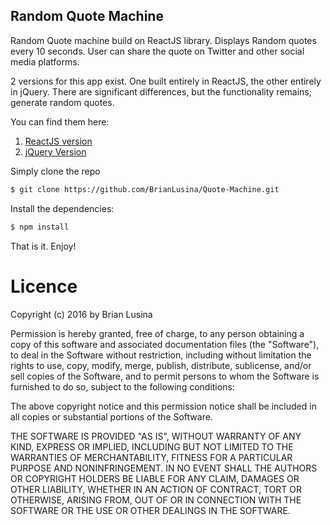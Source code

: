 ## Random Quote Machine

Random Quote machine build on ReactJS library. Displays Random quotes every 10 seconds.
User can share the quote on Twitter and other social media platforms.

2 versions for this app exist. One built entirely in ReactJS, the other entirely in jQuery. There are significant differences, but the functionality remains; generate random quotes.

You can find them here:

1. [ReactJS version](https://quotemachina.herokuapp.com/)
2. [jQuery Version](http://codepen.io/thelusina/full/wWwWZb/)

Simply clone the repo
``` sh
$ git clone https://github.com/BrianLusina/Quote-Machine.git
```

Install the dependencies:

``` sh
$ npm install
```

That is it. Enjoy!

# Licence

Copyright (c) 2016 by Brian Lusina

Permission is hereby granted, free of charge, to any person obtaining a copy of this software and associated documentation files (the "Software"), to deal in the Software without restriction, including without limitation the rights to use, copy, modify, merge, publish, distribute, sublicense, and/or sell copies of the Software, and to permit persons to whom the Software is furnished to do so, subject to the following conditions:

The above copyright notice and this permission notice shall be included in all copies or substantial portions of the Software.

THE SOFTWARE IS PROVIDED "AS IS", WITHOUT WARRANTY OF ANY KIND, EXPRESS OR IMPLIED, INCLUDING BUT NOT LIMITED TO THE WARRANTIES OF MERCHANTABILITY, FITNESS FOR A PARTICULAR PURPOSE AND NONINFRINGEMENT. IN NO EVENT SHALL THE AUTHORS OR COPYRIGHT HOLDERS BE LIABLE FOR ANY CLAIM, DAMAGES OR OTHER LIABILITY, WHETHER IN AN ACTION OF CONTRACT, TORT OR OTHERWISE, ARISING FROM, OUT OF OR IN CONNECTION WITH THE SOFTWARE OR THE USE OR OTHER DEALINGS IN THE SOFTWARE.
